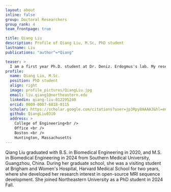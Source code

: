 ```yaml
---
layout: about
inline: false
group: Doctoral Researchers
group_rank: 4
team_frontpage: true

title: Qiang Liu
description: Profile of Qiang Liu, M.Sc, PhD student
lastname: Liu
publications: "author^=*Qiang"

teaser: >
  I am a first year Ph.D. student at Dr. Deniz. Erdogmus's lab. My research interest is open-source fast MRI sequence development and image reconstruction.
profile:
  name: Qiang Liu, M.Sc.
  position: PhD student
  align: right
  image: profile_pictures/QiangLiu.jpg
  email: liu.qiang1@northeastern.edu
  linkedin: qiang-liu-012295240
  orcid: 0009-0007-6818-0115
  scholar: https://scholar.google.com/citations?user=jp3Rpy8AAAAJ&hl=en
  github: QiangLiu0310
  address: >
    College of Engineering<br />
    Office <br />
    Boston <br />
    Huntington, Massachusetts
---
```


Qiang Liu graduated with B.S. in Biomedical Engineering in 2020, and M.S. in Biomedical Engineering in 2024 from Southern Medical University, Guangzhou, China. During her graduate school, she was a visiting student at Brigham and Women's Hospital, Harvard Medical School for two years, where she developed her research interest in open-source MRI sequence development. She joined Northeastern University as a PhD student in 2024 Fall.
